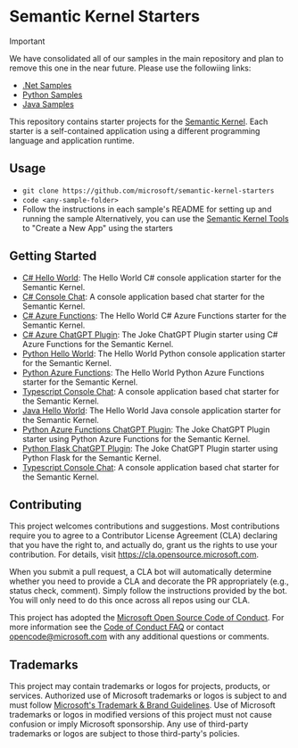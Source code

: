 # Semantic Kernel Starters

> [!IMPORTANT]  
> We have consolidated all of our samples in the main repository and plan to remove this one in the near future.
> Please use the followiing links:
> - [.Net Samples](https://github.com/microsoft/semantic-kernel/tree/main/dotnet/samples)
> - [Python Samples](https://github.com/microsoft/semantic-kernel/tree/main/python/samples)
> - [Java Samples](https://github.com/microsoft/semantic-kernel-java/tree/main/samples)

This repository contains starter projects for the [Semantic Kernel](https://github.com/microsoft/semantic-kernel). Each starter is a self-contained application using a different programming language and application runtime.

## Usage

- `git clone https://github.com/microsoft/semantic-kernel-starters`
- `code <any-sample-folder>`
- Follow the instructions in each sample's README for setting up and running the sample
Alternatively, you can use the [Semantic Kernel Tools](https://marketplace.visualstudio.com/items?itemName=ms-semantic-kernel.semantic-kernel) to "Create a New App" using the starters

## Getting Started

- [C# Hello World](sk-csharp-hello-world): The Hello World C# console application starter for the Semantic Kernel.
- [C# Console Chat](sk-csharp-console-chat): A console application based chat starter for the Semantic Kernel.
- [C# Azure Functions](sk-csharp-azure-functions): The Hello World C# Azure Functions starter for the Semantic Kernel.
- [C# Azure ChatGPT Plugin](sk-csharp-chatgpt-plugin): The Joke ChatGPT Plugin starter using C# Azure Functions for the Semantic Kernel.
- [Python Hello World](sk-python-hello-world): The Hello World Python console application starter for the Semantic Kernel.
- [Python Azure Functions](sk-python-azure-functions): The Hello World Python Azure Functions starter for the Semantic Kernel.
- [Typescript Console Chat](sk-typescript-console-chat): A console application based chat starter for the Semantic Kernel.
- [Java Hello World](sk-java-hello-world): The Hello World Java console application starter for the Semantic Kernel.
- [Python Azure Functions ChatGPT Plugin](sk-python-azure-functions-chatgpt-plugin): The Joke ChatGPT Plugin starter using Python Azure Functions for the Semantic Kernel.
- [Python Flask ChatGPT Plugin](sk-python-flask-chatgpt-plugin): The Joke ChatGPT Plugin starter using Python Flask for the Semantic Kernel.
- [Typescript Console Chat](sk-typescript-console-chat): A console application based chat starter for the Semantic Kernel. 

## Contributing

This project welcomes contributions and suggestions.  Most contributions require you to agree to a
Contributor License Agreement (CLA) declaring that you have the right to, and actually do, grant us
the rights to use your contribution. For details, visit https://cla.opensource.microsoft.com.

When you submit a pull request, a CLA bot will automatically determine whether you need to provide
a CLA and decorate the PR appropriately (e.g., status check, comment). Simply follow the instructions
provided by the bot. You will only need to do this once across all repos using our CLA.

This project has adopted the [Microsoft Open Source Code of Conduct](https://opensource.microsoft.com/codeofconduct/).
For more information see the [Code of Conduct FAQ](https://opensource.microsoft.com/codeofconduct/faq/) or
contact [opencode@microsoft.com](mailto:opencode@microsoft.com) with any additional questions or comments.

## Trademarks

This project may contain trademarks or logos for projects, products, or services. Authorized use of Microsoft 
trademarks or logos is subject to and must follow 
[Microsoft's Trademark & Brand Guidelines](https://www.microsoft.com/en-us/legal/intellectualproperty/trademarks/usage/general).
Use of Microsoft trademarks or logos in modified versions of this project must not cause confusion or imply Microsoft sponsorship.
Any use of third-party trademarks or logos are subject to those third-party's policies.
